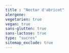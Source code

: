```yaml
---
title : "Nectar d'abricot"
alergene:
vegetarien: true
vegan: true
sans-glutten: true
sans-lactose: true
type: "sucres"
sitemap_exclude: true
--- 
```


